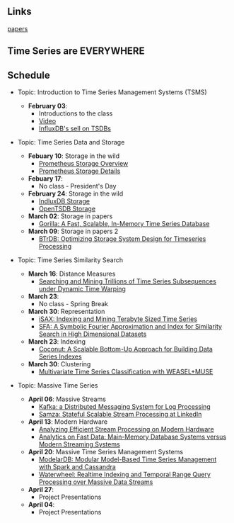 ## Links
[papers](./papers/papers.md)

## Time Series are EVERYWHERE

## Schedule

* Topic: Introduction to Time Series Management Systems (TSMS)
    * **February 03**:
        * Introductions to the class
        * [Video](https://bit.ly/33UrRHy) 
        * [InfluxDB's sell on TSDBs](https://bit.ly/33SpdlR) 

* Topic: Time Series Data and Storage
    * **Febuary 10**: Storage in the wild
        * [Prometheus Storage Overview](https://bit.ly/2QtsEM1)
        * [Prometheus Storage Details](https://bit.ly/32U9dOF)
    * **Febuary 17**:
        * No class - President's Day
    * **February 24**: Storage in the wild
        * [IndluxDB Storage](https://bit.ly/372pxjM)
        * [OpenTSDB Storage](https://bit.ly/2NPRDXP)
    * **March 02**: Storage in papers
        * [Gorilla: A Fast, Scalable, In-Memory Time Series Database](./papers/gorilla.pdf) 
    * **March 09**: Storage in papers 2
        * [BTrDB: Optimizing Storage System Design for Timeseries Processing](./papers/btrdb.pdf) 

* Topic: Time Series Similarity Search
    * **March 16**: Distance Measures
        * [Searching and Mining Trillions of Time Series Subsequences under Dynamic Time Warping](keogh_trillion.pdf)
    * **March 23**:
        * No class - Spring Break
    * **March 30**: Representation
        * [iSAX: Indexing and Mining Terabyte Sized Time Series](./papers/iSAX.pdf) 
        * [SFA: A Symbolic Fourier Approximation and Index for Similarity Search in High Dimensional Datasets](./papers/sfa.pdf) 
    * **March 23**: Indexing
        * [Coconut: A Scalable Bottom-Up Approach for Building Data Series Indexes](./papers/coconut.pdf) 
    * **March 30**: Clustering
        * [Multivariate Time Series Classification with WEASEL+MUSE](./papers/weasel_muse.pdf) 
* Topic: Massive Time Series
    * **April 06**: Massive Streams
        * [Kafka: a Distributed Messaging System for Log Processing](./papers/Kafka.pdf) 
        * [Samza: Stateful Scalable Stream Processing at LinkedIn](./papers/samza.pdf) 
    * **April 13**: Modern Hardware
        * [Analyzing Efficient Stream Processing on Modern Hardware](./papers/efficient_streams_on_modern_hardware.pdf)
        * [Analytics on Fast Data: Main-Memory Database Systems versus Modern Streaming Systems](./papers/mmdb_vs_streams.pdf) 
    * **April 20**: Massive Time Series Management Systems
        * [ModelarDB: Modular Model-Based Time Series Management with Spark and Cassandra](./papers/modelar.pdf) 
        * [Waterwheel: Realtime Indexing and Temporal Range Query Processing over Massive Data Streams](./papers/waterwheel.pdf) 
    * **April 27**:
        * Project Presentations
    * **April 04**:
        * Project Presentations

